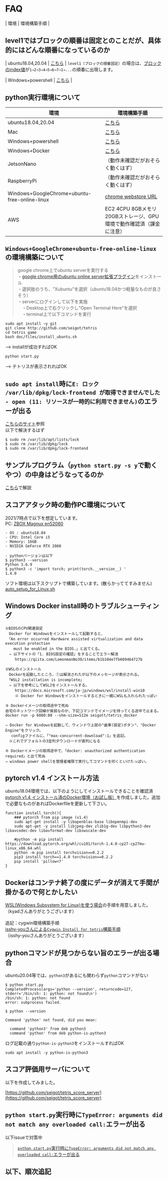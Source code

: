 # FAQ
|  環境  |  環境構築手順  |

## level1ではブロックの順番は固定とのことだが、具体的にはどんな順番になっているのか
|  ubuntu18.04,20.04  |  [こちら](https://github.com/seigot/tetris/blob/master/doc/files/install_ubuntu.md)  |
`level1（ブロックの順番固定）`の場合は、[ブロックのindex値](https://github.com/seigot/tetris/blob/master/doc/files/block_controller.md#ブロック情報)が`1→2→3→4→5→6→7→1→...`の順番に出現します。

|  Windows+powershell  |  [こちら](https://github.com/seigot/tetris/blob/master/doc/files/install_windows_powershell.md)  |
## python実行環境について

|  環境  |  環境構築手順  |
| ---- | ---- |
|  ubuntu18.04,20.04  |  [こちら](https://github.com/seigot/tetris/blob/master/doc/files/install_ubuntu.md)  |
|  Mac  |  [こちら](https://github.com/seigot/tetris/blob/master/doc/files/install_mac.md)  |
|  Windows+powershell  |  [こちら](https://github.com/seigot/tetris/blob/master/doc/files/install_windows_powershell.md)  |
|  Windows+Docker  |  [こちら](https://github.com/seigot/tetris/blob/master/docker/README.md)  |
|  JetsonNano  |  （動作未確認だがおそらく動くはず）  |
|  RaspberryPi  |  （動作未確認だがおそらく動くはず）  |
|  Windows+GoogleChrome+ubuntu-free-online-linux  |  [chrome webstore URL](https://chrome.google.com/webstore/detail/ubuntu-free-online-linux/pmaonbjcobmgkemldgcedmpbmmncpbgi?hl=ja)  |
|  AWS  |  EC2 4CPU 8GBメモリ 20GBストレージ、GPU環境で動作確認済（課金に注意）  |

## `Windows+GoogleChrome+ubuntu-free-online-linux`の環境構築について

>google chrome上でubuntu serverを実行する<br>
・[google chrome用のubuntu online server拡張プラグイン](https://chrome.google.com/webstore/detail/ubuntu-free-online-linux/pmaonbjcobmgkemldgcedmpbmmncpbgi)をインストール<br>
・選択肢のうち、"Xubuntu"を選択（ubuntu18.04かつ軽量なものが良さそう）<br>
・serverにログインして以下を実施<br>
　・Desktop上で右クリックし"Open Terminal Here"を選択<br>
　・terminal上で以下コマンドを実行<br>
```
sudo apt install −y git
git clone http://github.com/seigot/tetris
cd tetris game
bash doc/files/install_ubuntu.sh
```
  
--> installが成功すればOK

```
python start.py
```

--> テトリスが表示されればOK

## `sudo apt install`時に`E: ロック /var/lib/dpkg/lock-frontend が取得できませんでした - open (11: リソースが一時的に利用できません)`のエラーが出る

[こちらのサイト](https://marginalia.hatenablog.com/entry/2019/07/03/133854)参照<br>
以下で解決するはず

```
$ sudo rm /var/lib/apt/lists/lock
$ sudo rm /var/lib/dpkg/lock
$ sudo rm /var/lib/dpkg/lock-frontend
```

## サンプルプログラム（`python start.py -s y`で動くやつ）の中身はどうなってるのか
[こちら](https://github.com/seigot/tetris/blob/master/doc/files/block_controller_sample.md)で解説

## スコアアタック時の動作PC環境について

2021/7時点で以下を想定しています。<br>
PC: [ZBOX Magnux en52060](https://www.zotac.com/jp/product/mini_pcs/magnus-en52060v#spec)<br>

```
- OS : ubuntu18.04
- CPU: Intel Core i5
- Memory: 16GB
- NVIDIA GeForce RTX 2060
```

```
- pythonバージョンは以下
$ python3 --version 
Python 3.6.9 
$ python3 -c 'import torch; print(torch.__version__) ' 
1.4.0
```

ソフト環境は以下スクリプトで構築しています。(散らかっててすみません)<br>
[auto_setup_for_Linux.sh](https://github.com/seigot/tetris/blob/master/docker/auto_setup_for_Linux.sh)<br>

## Windows Docker install時のトラブルシューティング

```
①BIOSのCPU関連設定
　Docker for Windowsをインストールして起動すると、
　「An error occurred Hardware assisted virtualization and data execution protection
　  must be enabled in the BIOS.」と出てくる。
　⇒ 以下サイトの「1. BIOS設定の確認」をすることでエラー解消
　　 https://qiita.com/LemonmanNo39/items/b1b104e7fb609464727b

②WSLのインストール
　Dockerを起動したところ、①は解消されたが以下のメッセージが表示される。
　「WSL2 installation is incomplete」
　⇒ 以下を参考にしてWSL2をインストールする。
　　 https://docs.microsoft.com/ja-jp/windows/wsl/install-win10
　　 ※ Docker for Windowsをインストールするときに一緒にWSLも入れられたっぽい
 
③ Dockerイメージの取得途中で死ぬ
自宅のネットワーク回線が貧弱なのか、下記コマンドでイメージを持ってくる途中で止まる。
docker run -p 6080:80 --shm-size=512m seigott/tetris_docker

⇒ Docker for Windowsを起動して、ウィンドウ上部の"歯車(設定)ボタン"、"Docker Engine"をクリック。
　 configファイルに、「"max-concurrent-download":1」を追記。
　※これでデフォルトの3並列ダウンロードが直列になる
 
④ Dockerイメージの取得途中で、「docker: unauthorized authentication required」と出て死ぬ
⇒ windows power shellを管理者権限で実行してコマンドを叩くといけたっぽい。
```

## pytorch v1.4 インストール方法

ubuntu18.04環境では、以下のようにしてインストールできることを確認済<br>
[pytorch v1.4 インストール済のDocker環境（お試し版）](https://github.com/seigot/tetris/blob/master/docker/README.md)を作成しました。追加で必要なものがあればDockerfileを更新して下さい。

```
function install_torch(){
    ### pytorch from pip image (v1.4)
    sudo apt-get install -y libopenblas-base libopenmpi-dev
    sudo apt-get -y install libjpeg-dev zlib1g-dev libpython3-dev libavcodec-dev libavformat-dev libswscale-dev
    
    #python -m pip install https://download.pytorch.org/whl/cu101/torch-1.4.0-cp27-cp27mu-linux_x86_64.whl
    python -m pip install torchvision==0.2.2
    pip3 install torch==1.4.0 torchvision==0.2.2
    pip install 'pillow<7'
}
```
## Dockerはコンテナ終了の度にデータが消えて手間が掛かるので何とかしたい
[WSL(Windows Subsystem for Linux)を使う場合](https://github.com/seigot/tetris/blob/master/doc/files/install_windows_wsl.md)の手順を用意しました。<br>
（kyadさんありがとうございます）<br>
<br>
追記：cygwin環境構築手順<br>
[isshy-youさんによる`Cygwin Install for tetris`構築手順](https://github.com/isshy-you/tetris_game/wiki/Cygwin-Install-for-tetris_game)<br>
（isshy-youさんありがとうございます）

## pythonコマンドが見つからない旨のエラーが出る場合

ubuntu20.04等では、`python3`があるにも関わらず`python`コマンドがない

```
$ python start.py
CompletedProcess(args='python --version', returncode=127, stderr='/bin/sh: 1: python: not found\n')
/bin/sh: 1: python: not found
error: subprocess failed.
```

```
$ python --version

Command 'python' not found, did you mean:

  command 'python3' from deb python3
  command 'python' from deb python-is-python3
```

ログ記載の通り`python-is-python3`をインストールすればOK

```
sudo apt install -y python-is-python3
```

## スコア評価用サーバについて

以下を作成してみました。

[https://github.com/seigot/tetris_score_server](https://github.com/seigot/tetris_score_server)

## `python start.py`実行時に`TypeError: arguments did not match any overloaded call:`エラーが出る

以下issueで対策中<br>
> [`python start.py`実行時に`TypeError: arguments did not match any overloaded call:`エラーが出る](https://github.com/seigot/tetris/issues/5)

## 以下、順次追記
